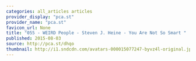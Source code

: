 ```yaml
---
categories: all_articles articles
provider_display: "pca.st"
provider_name: "pca.st"
favicon_url: None
title: "055 - WEIRD People - Steven J. Heine - You Are Not So Smart "
published: 2015-08-03
source: http://pca.st/dhqo
thumbnail: http://i1.sndcdn.com/avatars-000015077247-byvz4l-original.jpg
---
```

